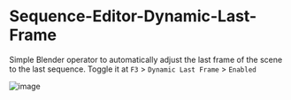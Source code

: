 # Sequence-Editor-Dynamic-Last-Frame
Simple Blender operator to automatically adjust the last frame of the scene to the last sequence.
Toggle it at `F3` > `Dynamic Last Frame` > `Enabled`

![image](https://user-images.githubusercontent.com/51381523/182029042-08f2af6b-7e55-4af5-af7d-dbaa95987fa1.png)
